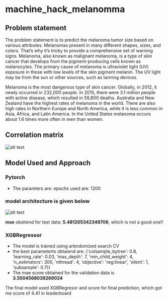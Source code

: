 # machine_hack_melanomma


##  Problem statement
 The problem statement is to predict the melanoma tumor size based on various attributes. Melanomas present in many different shapes, sizes, and colors. 
 That’s why it’s tricky to provide a comprehensive set of warning signs. Melanoma, also known as malignant melanoma, is a type 
 of skin cancer that develops from the pigment-producing cells known as melanocytes. The primary cause of melanoma is ultraviolet 
 light (UV) exposure in those with low levels of the skin pigment melanin. The UV light may be from the sun or other sources, such 
 as tanning devices. 

Melanoma is the most dangerous type of skin cancer. Globally, in 2012, it newly occurred in 232,000 people. In 2015, 
there were 3.1 million people with active disease, which resulted in 59,800 deaths. Australia and New Zealand have the highest 
rates of melanoma in the world. There are also high rates in Northern Europe and North America, while it is less common in Asia, 
Africa, and Latin America. In the United States melanoma occurs about 1.6 times more often in men than women.

## Correlation matrix
![alt text](https://github.com/SHINE1607/machine_hack_melanomma/blob/master/images/correlation_heatmap.png)


## Model Used and Approach

### Pytorch
* The paramters are:
epochs used are: 1200
### model architecture is given below
![alt text](https://github.com/SHINE1607/machine_hack_melanomma/blob/master/images/architecture.png)

**mse** obatiend for test data: **5.481205342349706**, which is not a good one!!

 ### XGBRegressor
 * The model is trained using arbndomized search CV
 * the best parameterts obtaiend are:
{'colsample_bytree': 0.8,
  'learning_rate': 0.03,
  'max_depth': 7,
  'min_child_weight': 4,
  'n_estimators': 300,
  'nthread': 4,
  'objective': 'reg:linear',
  'silent': 1,
  'subsample': 0.7})
  * The mae score obtained for the validation data is **3.5504568039269024**
  
  The final model used XGBRegresor and score for final prediction, which got me score of 4.41 in leaderboard
